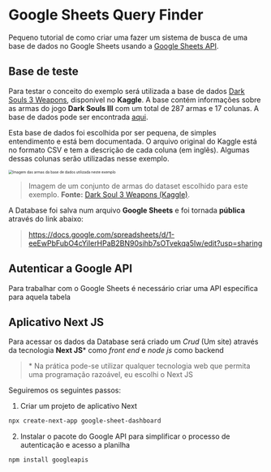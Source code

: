 # Google Sheets Query Finder

Pequeno tutorial de como criar uma fazer um sistema de busca de uma base de dados no Google Sheets usando a [Google Sheets API](https://developers.google.com/sheets/api/guides/concepts).

## Base de teste

Para testar o conceito do exemplo será utilizada a base de dados [Dark Souls 3 Weapons](https://www.kaggle.com/datasets/l3llff/-dark-souls-3-weapon), disponível no **Kaggle**. A base contém informações sobre as armas do jogo **Dark Souls III** com um total de 287 armas e 17 colunas. A base de dados pode ser encontrada [aqui](https://www.kaggle.com/datasets/l3llff/-dark-souls-3-weapon).

Esta base de dados foi escolhida por ser pequena, de simples entendimento e está bem documentada. O arquivo original do Kaggle está no formato CSV e tem a descrição de cada coluna (em inglês). Algumas dessas colunas serão utilizadas nesse exemplo.

<img src="https://i.ibb.co/mcMQ6W0/d9vaiq1-535a73db-2761-4750-82c2-dc433c669f38.png" alt="Imagem das armas da base de dados utilizada neste exemplo" style="zoom:50%;" />

> Imagem de um conjunto de armas do dataset escolhido para este exemplo. **Fonte:** [Dark Soul 3 Weapons (Kaggle)](https://www.kaggle.com/datasets/l3llff/-dark-souls-3-weapon).

A Database foi salva num arquivo **Google Sheets** e foi tornada **pública** através do link abaixo:

> https://docs.google.com/spreadsheets/d/1-eeEwPbFubO4cYiIerHPaB2BN90sihb7sOTvekqa5Iw/edit?usp=sharing

## Autenticar a Google API

Para trabalhar com o Google Sheets é necessário criar uma API específica para aquela tabela



## Aplicativo Next JS

Para acessar os dados da Database será criado um _Crud_ (Um site) através da tecnologia **Next JS**\* como _front end_ e _node js_ como backend

> \* Na prática pode-se utilizar qualquer tecnologia web que permita uma programação razoável, eu escolhi o Next JS

Seguiremos os seguintes passos:

1. Criar um projeto de aplicativo Next 
```bash
npx create-next-app google-sheet-dashboard
```
2. Instalar o pacote do Google API para simplificar o processo de autenticação e acesso a planilha

```bash
npm install googleapis
```

